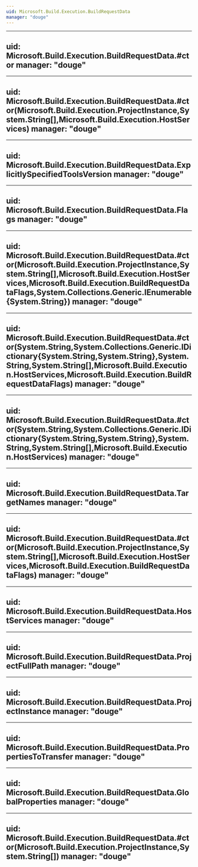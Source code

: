 ```yaml
---
uid: Microsoft.Build.Execution.BuildRequestData
manager: "douge"
---
```


---
uid: Microsoft.Build.Execution.BuildRequestData.#ctor
manager: "douge"
---

---
uid: Microsoft.Build.Execution.BuildRequestData.#ctor(Microsoft.Build.Execution.ProjectInstance,System.String[],Microsoft.Build.Execution.HostServices)
manager: "douge"
---

---
uid: Microsoft.Build.Execution.BuildRequestData.ExplicitlySpecifiedToolsVersion
manager: "douge"
---

---
uid: Microsoft.Build.Execution.BuildRequestData.Flags
manager: "douge"
---

---
uid: Microsoft.Build.Execution.BuildRequestData.#ctor(Microsoft.Build.Execution.ProjectInstance,System.String[],Microsoft.Build.Execution.HostServices,Microsoft.Build.Execution.BuildRequestDataFlags,System.Collections.Generic.IEnumerable{System.String})
manager: "douge"
---

---
uid: Microsoft.Build.Execution.BuildRequestData.#ctor(System.String,System.Collections.Generic.IDictionary{System.String,System.String},System.String,System.String[],Microsoft.Build.Execution.HostServices,Microsoft.Build.Execution.BuildRequestDataFlags)
manager: "douge"
---

---
uid: Microsoft.Build.Execution.BuildRequestData.#ctor(System.String,System.Collections.Generic.IDictionary{System.String,System.String},System.String,System.String[],Microsoft.Build.Execution.HostServices)
manager: "douge"
---

---
uid: Microsoft.Build.Execution.BuildRequestData.TargetNames
manager: "douge"
---

---
uid: Microsoft.Build.Execution.BuildRequestData.#ctor(Microsoft.Build.Execution.ProjectInstance,System.String[],Microsoft.Build.Execution.HostServices,Microsoft.Build.Execution.BuildRequestDataFlags)
manager: "douge"
---

---
uid: Microsoft.Build.Execution.BuildRequestData.HostServices
manager: "douge"
---

---
uid: Microsoft.Build.Execution.BuildRequestData.ProjectFullPath
manager: "douge"
---

---
uid: Microsoft.Build.Execution.BuildRequestData.ProjectInstance
manager: "douge"
---

---
uid: Microsoft.Build.Execution.BuildRequestData.PropertiesToTransfer
manager: "douge"
---

---
uid: Microsoft.Build.Execution.BuildRequestData.GlobalProperties
manager: "douge"
---

---
uid: Microsoft.Build.Execution.BuildRequestData.#ctor(Microsoft.Build.Execution.ProjectInstance,System.String[])
manager: "douge"
---
